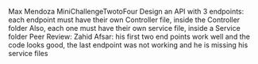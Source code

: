 Max Mendoza
MiniChallengeTwotoFour
Design an API with 3 endpoints:
each endpoint must have their own Controller file, inside the Controller folder
Also, each one must have their own service file, inside a Service folder
Peer Review: Zahid Afsar: his first two end points work well and the code looks good, the last endpoint was not working and he is missing his service files